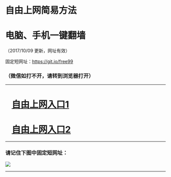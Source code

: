 ﻿# 自由上网简易方法

# 电脑、手机一键翻墙

（2017/10/09 更新，网址有效）

固定短网址：https://git.io/free99

### （微信如打不开，请转到浏览器打开）


***





# &nbsp;&nbsp; <a href="http://ft3210216313.fwq-tz-1001.info/fwqtz01.html?t=100900111255 " target="_blank">自由上网入口1</a>
# &nbsp;&nbsp; <a href="http://ft2686323584.fwq-tz-1002.info/fwqtz02.html?t=100900124764 " target="_blank">自由上网入口2</a>
***

### 请记住下图中固定短网址：

<img src="https://s3-us-west-2.amazonaws.com/fwq-1001/yjfq-20170905okok.png" /> 


***

